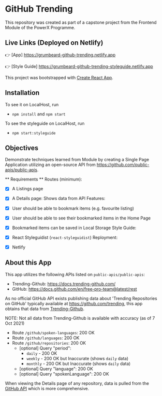 # GitHub Trending
This repository was created as part of a capstone project from the Frontend Module of the PowerX Programme.


## Live Links (Deployed on Netlify)
👉 [App] https://grumbeard-github-trending.netlify.app

👉 [Style Guide] https://grumbeard-github-trending-styleguide.netlify.app


This project was bootstrapped with [Create React App](https://github.com/facebook/create-react-app).

## Installation
To see it on LocalHost, run

- `npm install` and `npm start`

To see the styleguide on LocalHost, run

- `npm start:styleguide`


## Objectives
Demonstrate techniques learned from Module by creating a Single Page Application utilizing an open-source API from https://github.com/public-apis/public-apis.

** Requirements **
Routes (minimum):
- [X] A Listings page
- [X] A Details page: Shows data from API
Features:
- [X] User should be able to bookmark items (e.g. favourite listing)
- [X] User should be able to see their bookmarked items in the Home Page
- [X] Bookmarked items can be saved in Local Storage
Style Guide:
- [X] React Styleguidist (`react-styleguidist`)
Reployment:
- [X] Netlify


## About this App
This app utilizes the following APIs listed on `public-apis/public-apis`:
- Trending-Github: https://docs.trending-github.com/
- GitHub: https://docs.github.com/en/free-pro-team@latest/rest

As no official GitHub API exists publishing data about 'Trending Repositories on GitHub' typically available at https://github.com/trending, this app obtains that data from [Trending-Github](https://docs.trending-github.com/).

NOTE: Not all data from Trending-Github is available with accuracy (as of 7 Oct 2021)
- Route `/github/spoken-languages`: 200 OK
- Route `/github/languages`: 200 OK
- Route `/github/repositories`: 200 OK
  - [optional] Query "period":
    - `daily` - 200 OK
    - `weekly` - 200 OK but Inaccurate (shows `daily` data)
    - `monthly` - 200 OK but Inaccurate (shows `daily` data)
  - [optional] Query "language": 200 OK
  - [optional] Query "spokenLanguage": 200 OK
  
When viewing the Details page of any repository, data is pulled from the [GitHub API](https://docs.github.com/en/free-pro-team@latest/rest) which is more comprehensive.